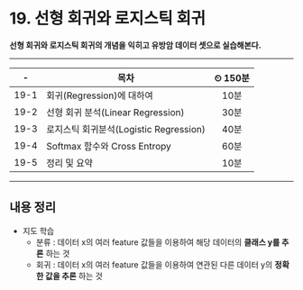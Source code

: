 # 19. 선형 회귀와 로지스틱 회귀

**선형 회귀와 로지스틱 회귀의 개념을 익히고 유방암 데이터 셋으로 실습해본다.**

---

|-|목차|⏲ 150분|
|:---:|---|:---:|
|19-1| 회귀(Regression)에 대하여 | 10분|
|19-2| 선형 회귀 분석(Linear Regression) | 30분|
|19-3| 로지스틱 회귀분석(Logistic Regression) | 40분|
|19-4| Softmax 함수와 Cross Entropy | 60분|
|19-5| 정리 및 요약 | 10분|

---

## 내용 정리

- 지도 학습
  - 분류 : 데이터 x의 여러 feature 값들을 이용하여 해당 데이터의 **클래스 y를 추론** 하는 것
  - 회귀 : 데이터 x의 여러 feature 값들을 이용하여 연관된 다른 데이터 y의 **정확한 값을 추론** 하는 것
